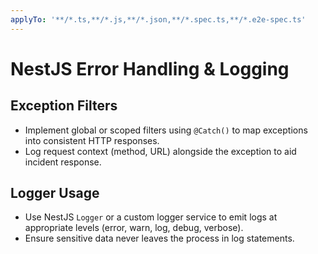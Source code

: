 ```yaml
---
applyTo: '**/*.ts,**/*.js,**/*.json,**/*.spec.ts,**/*.e2e-spec.ts'
---
```


# NestJS Error Handling & Logging

## Exception Filters
- Implement global or scoped filters using `@Catch()` to map exceptions into consistent HTTP responses.
- Log request context (method, URL) alongside the exception to aid incident response.

## Logger Usage
- Use NestJS `Logger` or a custom logger service to emit logs at appropriate levels (error, warn, log, debug, verbose).
- Ensure sensitive data never leaves the process in log statements.
